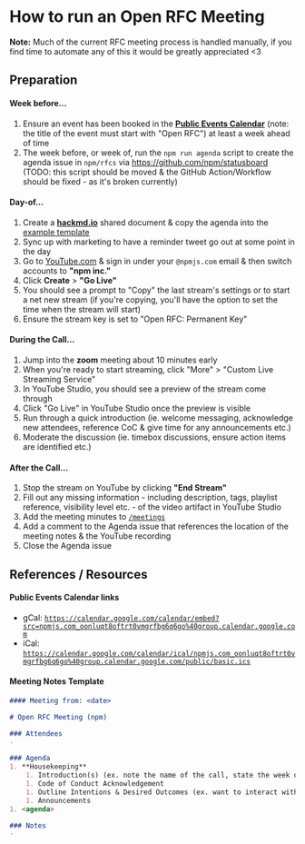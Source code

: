 # How to run an Open RFC Meeting

**Note:** Much of the current RFC meeting process is handled manually, if you find time to automate any of this it would be greatly appreciated <3 
 
## Preparation 

#### Week before...
1. Ensure an event has been booked in the [**Public Events Calendar**](https://calendar.google.com/calendar/ical/npmjs.com_oonluqt8oftrt0vmgrfbg6q6go%40group.calendar.google.com/public/basic.ics) (note: the title of the event must start with "Open RFC") at least a week ahead of time
1. The week before, or week of, run the `npm run agenda` script to create the agenda issue in `npm/rfcs` via https://github.com/npm/statusboard (TODO: this script should be moved & the GitHub Action/Workflow should be fixed - as it's broken currently)

#### Day-of...
1. Create a [**hackmd.io**](https://hackmd.io/) shared document & copy the agenda into the [example template](#meeting-notes-template)
1. Sync up with marketing to have a reminder tweet go out at some point in the day
1. Go to [YouTube.com](https://youtube.com) & sign in under your `@npmjs.com` email & then switch accounts to **"npm inc."**
1. Click **Create** > **"Go Live"**
1. You should see a prompt to "Copy" the last stream's settings or to start a net new stream (if you're copying, you'll have the option to set the time when the stream will start)
1. Ensure the stream key is set to "Open RFC: Permanent Key"

#### During the Call...
1. Jump into the **zoom** meeting about 10 minutes early
1. When you're ready to start streaming, click "More" > "Custom Live Streaming Service"
1. In YouTube Studio, you should see a preview of the stream come through
1. Click "Go Live" in YouTube Studio once the preview is visible
1. Run through a quick introduction (ie. welcome messaging, acknowledge new attendees, reference CoC & give time for any announcements etc.)
1. Moderate the discussion (ie. timebox discussions, ensure action items are identified etc.)

#### After the Call...
1. Stop the stream on YouTube by clicking **"End Stream"**
1. Fill out any missing information - including description, tags, playlist reference, visibility level etc. - of the video artifact in YouTube Studio
1. Add the meeting minutes to [`/meetings`](https://github.com/npm/rfcs/tree/latest/meetings)
1. Add a comment to the Agenda issue that references the location of the meeting notes & the YouTube recording
1. Close the Agenda issue

## References / Resources

#### Public Events Calendar links

* gCal: [`https://calendar.google.com/calendar/embed?src=npmjs.com_oonluqt8oftrt0vmgrfbg6q6go%40group.calendar.google.com`](https://calendar.google.com/calendar/embed?src=npmjs.com_oonluqt8oftrt0vmgrfbg6q6go%40group.calendar.google.com)
* iCal: [`https://calendar.google.com/calendar/ical/npmjs.com_oonluqt8oftrt0vmgrfbg6q6go%40group.calendar.google.com/public/basic.ics`](https://calendar.google.com/calendar/ical/npmjs.com_oonluqt8oftrt0vmgrfbg6q6go%40group.calendar.google.com/public/basic.ics)

#### Meeting Notes Template

```md
#### Meeting from: <date>

# Open RFC Meeting (npm)

### Attendees
- 

### Agenda
1. **Housekeeping**
	1. Introduction(s) (ex. note the name of the call, state the week day & date)
	1. Code of Conduct Acknowledgement
	1. Outline Intentions & Desired Outcomes (ex. want to interact with the community to ensure that there is movement on important issues/ideas for the project)
	1. Announcements
1. <agenda>

### Notes
- 
```
